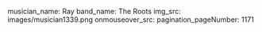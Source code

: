 musician_name: Ray
band_name: The Roots
img_src: images/musician1339.png
onmouseover_src: 
pagination_pageNumber: 1171